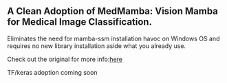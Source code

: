 ## A Clean Adoption of MedMamba: Vision Mamba for Medical Image Classification. 
Eliminates the need for mamba-ssm installation havoc on Windows OS and requires no new library installation aside what you already use.

Check out the original for more info:[here](https://github.com/YubiaoYue/MedMamba)

TF/keras adoption coming soon

